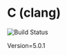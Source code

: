 # C (clang)

![Build Status](https://travis-ci.org/cyber-dojo-languages/clang.svg?branch=master)

Version=5.0.1